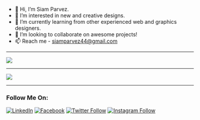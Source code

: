 - 👋 Hi, I’m Siam Parvez.
- 👀 I’m interested in new and creative designs.
- 🌱 I’m currently learning from other experienced web and graphics designers.
- 💞️ I’m looking to collaborate on awesome projects!
- 📫 Reach me - siamparvez44@gmail.com

<!---
siamparvez44/siamparvez44 is a ✨ special ✨ repository because its `README.md` (this file) appears on your GitHub profile.
You can click the Preview link to take a look at your changes.
--->
---
<img src="https://github-readme-stats.vercel.app/api?username=siamparvez44&&show_icons=true&title_color=ffffff&icon_color=bb2acf&text_color=daf7dc&bg_color=151515"/>

---
<img src="https://github-readme-stats.vercel.app/api/top-langs/?username=siamparvez44"/>

---
### Follow Me On:
[![LinkedIn](https://img.shields.io/badge/%20-Connect-black?color=14171A&labelColor=212121&logo=linkedin&logoColor=ffffff)][linkedin]
[![Facebook](https://img.shields.io/badge/%20-Follow-black?color=14171A&labelColor=1976d2&logo=facebook&logoColor=ffffff)][facebook] 
[![Twitter Follow](https://img.shields.io/badge/%20-Follow-black?color=14171A&labelColor=1976d2&logo=twitter&logoColor=ffffff)][twitter]
[![Instagram Follow](https://img.shields.io/badge/%20-Follow-black?color=14171A&labelColor=C32AA3&logo=instagram&logoColor=ffffff)][instagram]



[Siam Parvez]: https://www.facebook.com/siamparvez44
[twitter]: https://twitter.com/siamparvez44
[instagram]: https://www.instagram.com/siamparvez44
[linkedin]: https://www.linkedin.com/in/siamparvez44
[facebook]: https://www.facebook.com/siamparvez44
[github]: https://github.com/siamparvez44

